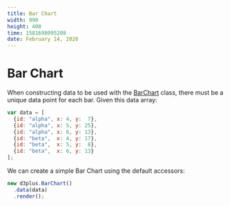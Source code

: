 ```yaml
---
title: Bar Chart
width: 990
height: 400
time: 1581698095208
date: February 14, 2020
---
```


# Bar Chart

When constructing data to be used with the [BarChart](http://d3plus.org/docs/#BarChart) class, there must be a unique data point for each bar. Given this data array:

```js
var data = [
  {id: "alpha", x: 4, y:  7},
  {id: "alpha", x: 5, y: 25},
  {id: "alpha", x: 6, y: 13},
  {id: "beta",  x: 4, y: 17},
  {id: "beta",  x: 5, y:  8},
  {id: "beta",  x: 6, y: 13}
];
```

We can create a simple Bar Chart using the default accessors:

```js
new d3plus.BarChart()
  .data(data)
  .render();
```
